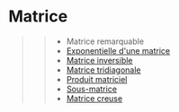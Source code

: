 # Matrice

>> - Matrice remarquable
>> - [Exponentielle d'une matrice](https://fr.wikipedia.org/wiki/Exponentielle_d'une_matrice)
>> - [Matrice inversible](https://fr.wikipedia.org/wiki/Matrice_inversible)
>> - [Matrice tridiagonale](https://fr.wikipedia.org/wiki/Matrice_tridiagonale)
>> - [Produit matriciel](https://fr.wikipedia.org/wiki/Produit_matriciel)
>> - [Sous-matrice](https://fr.wikipedia.org/wiki/Sous-matrice)
>> - [Matrice creuse](https://fr.wikipedia.org/wiki/Matrice_creuse)